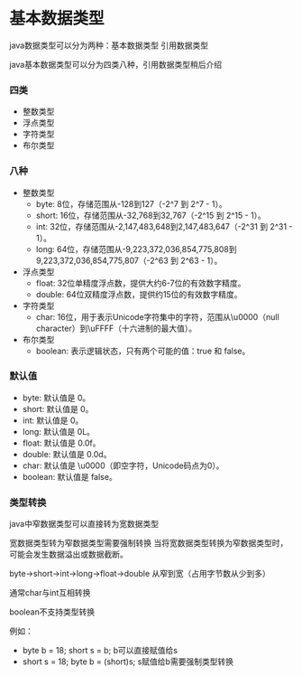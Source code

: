 # 基本数据类型

java数据类型可以分为两种：基本数据类型 引用数据类型

java基本数据类型可以分为四类八种，引用数据类型稍后介绍

### 四类

- 整数类型
- 浮点类型
- 字符类型
- 布尔类型

### 八种

- 整数类型
    - byte: 8位，存储范围从-128到127（-2^7 到 2^7 - 1）。
    - short: 16位，存储范围从-32,768到32,767（-2^15 到 2^15 - 1）。
    - int: 32位，存储范围从-2,147,483,648到2,147,483,647（-2^31 到 2^31 - 1）。
    - long: 64位，存储范围从-9,223,372,036,854,775,808到9,223,372,036,854,775,807（-2^63 到 2^63 - 1）。
- 浮点类型
    - float: 32位单精度浮点数，提供大约6-7位的有效数字精度。
    - double: 64位双精度浮点数，提供约15位的有效数字精度。
- 字符类型
    - char: 16位，用于表示Unicode字符集中的字符，范围从\u0000（null character）到\uFFFF（十六进制的最大值）。
- 布尔类型
    - boolean: 表示逻辑状态，只有两个可能的值：true 和 false。

### 默认值

- byte: 默认值是 0。
- short: 默认值是 0。
- int: 默认值是 0。
- long: 默认值是 0L。
- float: 默认值是 0.0f。
- double: 默认值是 0.0d。
- char: 默认值是 \u0000（即空字符，Unicode码点为0）。
- boolean: 默认值是 false。

### 类型转换

java中窄数据类型可以直接转为宽数据类型  

宽数据类型转为窄数据类型需要强制转换
当将宽数据类型转换为窄数据类型时，可能会发生数据溢出或数据截断。  

byte->short->int->long->float->double 从窄到宽（占用字节数从少到多）  

通常char与int互相转换

boolean不支持类型转换

例如： 
- byte b = 18; short s = b; b可以直接赋值给s
- short s = 18; byte b = (short)s; s赋值给b需要强制类型转换
